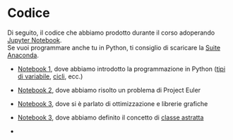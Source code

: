 
# Codice

Di seguito, il codice che abbiamo prodotto durante il corso adoperando [Jupyter Notebook](https://jupyter.org/). <br>
Se vuoi programmare anche tu in Python, ti consiglio di scaricare la [Suite Anaconda](https://www.anaconda.com/products/distribution).


- [Notebook 1](https://nbviewer.org/github/profdg92/aibprova1/blob/master/jupyter_code/1_wingardium_leviosa.ipynb), dove abbiamo introdotto la programmazione in Python ([tipi di variabile](https://www.youtube.com/watch?v=8zlTWxga6F8&t=560s), [cicli](https://www.youtube.com/watch?v=8zlTWxga6F8&t=2478s), ecc.)

- [Notebook 2](https://nbviewer.org/github/profdg92/aibprova1/blob/master/jupyter_code/2_dont_worry_be_lazy.ipynb), dove abbiamo risolto un problema di Project Euler

- [Notebook 3](https://nbviewer.org/github/profdg92/aibprova1/blob/master/jupyter_code/3_achille_e_la_tartaruga.ipynb), dove si è parlato di ottimizzazione e librerie grafiche

- [Notebook 3](https://nbviewer.org/github/profdg92/aibprova1/blob/master/jupyter_code/4_la_classe_non_e_acqua.ipynb), dove abbiamo definito il concetto di [classe astratta](https://www.programmareinpython.it/video-corso-python-programmazione-a-oggetti/01-classi-e-istanze/)

- 
